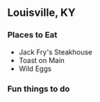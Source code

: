 ## Louisville, KY

### Places to Eat

- Jack Fry's Steakhouse
- Toast on Main
- Wild Eggs

### Fun things to do
